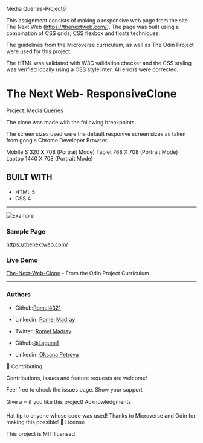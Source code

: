 
Media Queries-Project6

This assignment consists of making a responsive web page  from the site The Next Web (https://thenextweb.com/). The page was built using a combination of CSS grids, CSS flexbox and floats techniques.

The guidelines from the Microverse curriculum, as well as The Odin Project were used for this project.

The HTML was validated with W3C validation checker and the CSS styling was verified locally using a CSS stylelinter. All errors were corrected.

# The Next Web- ResponsiveClone
Project: Media Queries

The clone was made with the following breakpoints.

The screen sizes used were the default responive screen sizes as taken from google Chrome Developer Browser.

Mobile S 320 X 708 (Portrait Mode)
Tablet 768  X 708 (Portrait Mode)
Laptop 1440 X 708 (Portrait Mode)
 
## BUILT WITH
*  HTML 5
*  CSS 4
***
 ![Example](https://rawcdn.githack.com/Romel4321/MVMediaQueriesProject6/912b5d99e3b2dd496ab731b11a710f88ae5cb5f0/Assets/Laptop%201024%20X%20708.png)
 
 
### Sample Page
https://thenextweb.com/

### Live Demo 
 [The-Next-Web-Clone](https://rawcdn.githack.com/Romel4321/MVMediaQueriesProject6/b89073cf488bc8ff7e01168f9051a15aac99ad87/index.html) - From the Odin Project Curriculum.
***

### Authors
 - Github:[Romel4321](https://github.com/Romel4321)
 - Linkedin: [Romel Madray](https://www.linkedin.com/in/romel-madray-714b86196/?originalSubdomain=tt)
 - Twitter: [Romel Madray](https://twitter.com/RomelMadray)

 - Github:[@Laguna1](https://github.com/Laguna1)
 - Linkedin: [Oksana Petrova](https://www.linkedin.com/in/oksana-petrova-005bb0145/)

🤝 Contributing

Contributions, issues and feature requests are welcome!

Feel free to check the issues page. Show your support

Give a ⭐️ if you like this project! Acknowledgments

Hat tip to anyone whose code was used!
Thanks to Microverse and Odin for making this possible!
📝 License

This project is MIT licensed.
